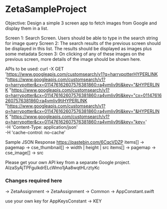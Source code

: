 # ZetaSampleProject

Objective: Design a simple 3 screen app to fetch images from Google and display them in a list.

Screen 1: Search Screen. Users should be able to type in the search string for image query
Screen 2: The search results of the previous screen should be displayed in this list. The results should be displayed as images plus some metadata
Screen 3: On clicking of any of these images on the previous screen, more details of the image should be shown here.

APIs to be used:
curl -X GET \
'https://www.googleapis.com/customsearch/v1?q=harrypotterHYPERLINK "https://www.googleapis.com/customsearch/v1?q=harrypotter&cx=011476162607576381860:ra4vmliv9ti&key="&HYPERLINK "https://www.googleapis.com/customsearch/v1?q=harrypotter&cx=011476162607576381860:ra4vmliv9ti&key="cx=011476162607576381860:ra4vmliv9tiHYPERLINK "https://www.googleapis.com/customsearch/v1?q=harrypotter&cx=011476162607576381860:ra4vmliv9ti&key="&HYPERLINK "https://www.googleapis.com/customsearch/v1?q=harrypotter&cx=011476162607576381860:ra4vmliv9ti&key="key=<API KEY>' \
  -H 'Content-Type: application/json' \
  -H 'cache-control: no-cache’

Sample JSON Response
https://pastebin.com/6CqcVDZP
items[] -> pagemap -> cse_thumbnail[] -> width | height | src
items[] -> pagemap -> cse_image[] -> src

Please get your own API key from a separate Google project. AIzaSyAjTPFgulkdrELcWmo1jAa8wqtHLrztyKc

### Changes required here

-> ZetaAssignment -> ZetaAssignment -> Common -> AppConstant.swift

use your own key for AppKeysConstant -> KEY
